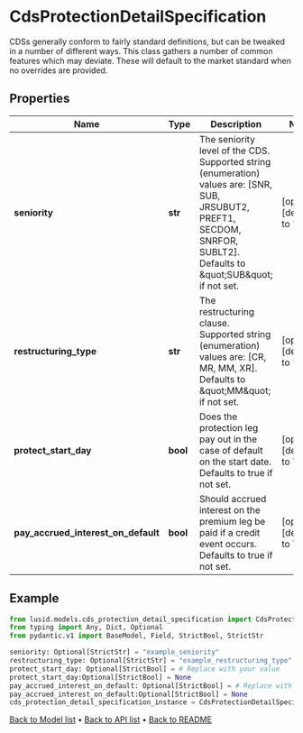# CdsProtectionDetailSpecification

CDSs generally conform to fairly standard definitions, but can be tweaked in a number of different ways. This class gathers a number of common features which may deviate. These will default to the market standard when no overrides are provided.
## Properties
Name | Type | Description | Notes
------------ | ------------- | ------------- | -------------
**seniority** | **str** | The seniority level of the CDS. Supported string (enumeration) values are: [SNR, SUB, JRSUBUT2, PREFT1, SECDOM, SNRFOR, SUBLT2]. Defaults to \&quot;SUB\&quot; if not set. | [optional] [default to 'SUB']
**restructuring_type** | **str** | The restructuring clause. Supported string (enumeration) values are: [CR, MR, MM, XR]. Defaults to \&quot;MM\&quot; if not set. | [optional] [default to 'MM']
**protect_start_day** | **bool** | Does the protection leg pay out in the case of default on the start date. Defaults to true if not set. | [optional] [default to True]
**pay_accrued_interest_on_default** | **bool** | Should accrued interest on the premium leg be paid if a credit event occurs. Defaults to true if not set. | [optional] [default to True]
## Example

```python
from lusid.models.cds_protection_detail_specification import CdsProtectionDetailSpecification
from typing import Any, Dict, Optional
from pydantic.v1 import BaseModel, Field, StrictBool, StrictStr

seniority: Optional[StrictStr] = "example_seniority"
restructuring_type: Optional[StrictStr] = "example_restructuring_type"
protect_start_day: Optional[StrictBool] = # Replace with your value
protect_start_day:Optional[StrictBool] = None
pay_accrued_interest_on_default: Optional[StrictBool] = # Replace with your value
pay_accrued_interest_on_default:Optional[StrictBool] = None
cds_protection_detail_specification_instance = CdsProtectionDetailSpecification(seniority=seniority, restructuring_type=restructuring_type, protect_start_day=protect_start_day, pay_accrued_interest_on_default=pay_accrued_interest_on_default)

```

[Back to Model list](../README.md#documentation-for-models) &#8226; [Back to API list](../README.md#documentation-for-api-endpoints) &#8226; [Back to README](../README.md)

